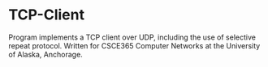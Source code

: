 # TCP-Client
Program implements a TCP client over UDP, including the use of selective repeat protocol. Written for CSCE365 Computer Networks at the University of Alaska, Anchorage.
